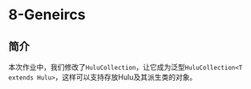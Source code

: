 # 8-Geneircs

## 简介

本次作业中，我们修改了`HuluCollection`，让它成为泛型`HuluCollection<T extends Hulu>`，这样可以支持存放Hulu及其派生类的对象。